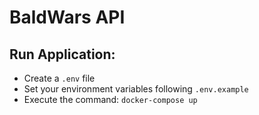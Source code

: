 # BaldWars API

## Run Application:

- Create a  `.env` file
- Set your environment variables following `.env.example`
- Execute the command: `docker-compose up`